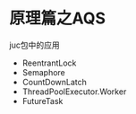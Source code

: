 # 原理篇之AQS


juc包中的应用
* ReentrantLock
* Semaphore
* CountDownLatch
* ThreadPoolExecutor.Worker
* FutureTask 